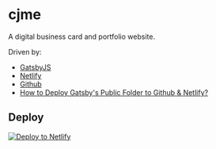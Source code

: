 # cjme

A digital business card and portfolio website.

Driven by:

* [GatsbyJS](https://www.gatsbyjs.org)
* [Netlify](https://www.netlify.com)
* [Github](https://www.github.com)
* [How to Deploy Gatsby's Public Folder to Github & Netlify?](https://www.netlify.com/blog/2016/02/24/a-step-by-step-guide-gatsby-on-netlify/)

## Deploy

[![Deploy to Netlify](https://www.netlify.com/img/deploy/button.svg)](https://app.netlify.com/start/deploy?repository=https://github.com/gatsbyjs/gatsby-starter-default)
